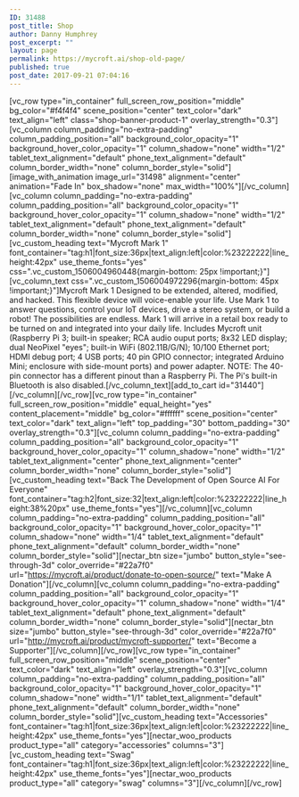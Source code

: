 ```yaml
---
ID: 31488
post_title: Shop
author: Danny Humphrey
post_excerpt: ""
layout: page
permalink: https://mycroft.ai/shop-old-page/
published: true
post_date: 2017-09-21 07:04:16
---
```

[vc_row type="in_container" full_screen_row_position="middle" bg_color="#f4f4f4" scene_position="center" text_color="dark" text_align="left" class="shop-banner-product-1" overlay_strength="0.3"][vc_column column_padding="no-extra-padding" column_padding_position="all" background_color_opacity="1" background_hover_color_opacity="1" column_shadow="none" width="1/2" tablet_text_alignment="default" phone_text_alignment="default" column_border_width="none" column_border_style="solid"][image_with_animation image_url="31498" alignment="center" animation="Fade In" box_shadow="none" max_width="100%"][/vc_column][vc_column column_padding="no-extra-padding" column_padding_position="all" background_color_opacity="1" background_hover_color_opacity="1" column_shadow="none" width="1/2" tablet_text_alignment="default" phone_text_alignment="default" column_border_width="none" column_border_style="solid"][vc_custom_heading text="Mycroft Mark 1" font_container="tag:h1|font_size:36px|text_align:left|color:%23222222|line_height:42px" use_theme_fonts="yes" css=".vc_custom_1506004960448{margin-bottom: 25px !important;}"][vc_column_text css=".vc_custom_1506004972296{margin-bottom: 45px !important;}"]Mycroft Mark 1 Designed to be extended, altered, modified, and hacked. This flexible device will voice-enable your life. Use Mark 1 to answer questions, control your IoT devices, drive a stereo system, or build a robot! The possibilities are endless. Mark 1 will arrive in a retail box ready to be turned on and integrated into your daily life. Includes Mycroft unit (Raspberry Pi 3; built-in speaker; RCA audio ouput ports; 8x32 LED display; dual NeoPixel "eyes"; built-in WiFi (802.11B/G/N); 10/100 Ethernet port; HDMI debug port; 4 USB ports; 40 pin GPIO connector; integrated Arduino Mini; enclosure with side-mount ports) and power adapter. NOTE: The 40-pin connector has a different pinout than a Raspberry Pi. The Pi's built-in Bluetooth is also disabled.[/vc_column_text][add_to_cart id="31440"][/vc_column][/vc_row][vc_row type="in_container" full_screen_row_position="middle" equal_height="yes" content_placement="middle" bg_color="#ffffff" scene_position="center" text_color="dark" text_align="left" top_padding="30" bottom_padding="30" overlay_strength="0.3"][vc_column column_padding="no-extra-padding" column_padding_position="all" background_color_opacity="1" background_hover_color_opacity="1" column_shadow="none" width="1/2" tablet_text_alignment="center" phone_text_alignment="center" column_border_width="none" column_border_style="solid"][vc_custom_heading text="Back The Development of Open Source AI For Everyone" font_container="tag:h2|font_size:32|text_align:left|color:%23222222|line_height:38%20px" use_theme_fonts="yes"][/vc_column][vc_column column_padding="no-extra-padding" column_padding_position="all" background_color_opacity="1" background_hover_color_opacity="1" column_shadow="none" width="1/4" tablet_text_alignment="default" phone_text_alignment="default" column_border_width="none" column_border_style="solid"][nectar_btn size="jumbo" button_style="see-through-3d" color_override="#22a7f0" url="https://mycroft.ai/product/donate-to-open-source/" text="Make A Donation"][/vc_column][vc_column column_padding="no-extra-padding" column_padding_position="all" background_color_opacity="1" background_hover_color_opacity="1" column_shadow="none" width="1/4" tablet_text_alignment="default" phone_text_alignment="default" column_border_width="none" column_border_style="solid"][nectar_btn size="jumbo" button_style="see-through-3d" color_override="#22a7f0" url="http://mycroft.ai/product/mycroft-supporter/" text="Become a Supporter"][/vc_column][/vc_row][vc_row type="in_container" full_screen_row_position="middle" scene_position="center" text_color="dark" text_align="left" overlay_strength="0.3"][vc_column column_padding="no-extra-padding" column_padding_position="all" background_color_opacity="1" background_hover_color_opacity="1" column_shadow="none" width="1/1" tablet_text_alignment="default" phone_text_alignment="default" column_border_width="none" column_border_style="solid"][vc_custom_heading text="Accessories" font_container="tag:h1|font_size:36px|text_align:left|color:%23222222|line_height:42px" use_theme_fonts="yes"][nectar_woo_products product_type="all" category="accessories" columns="3"][vc_custom_heading text="Swag" font_container="tag:h1|font_size:36px|text_align:left|color:%23222222|line_height:42px" use_theme_fonts="yes"][nectar_woo_products product_type="all" category="swag" columns="3"][/vc_column][/vc_row]